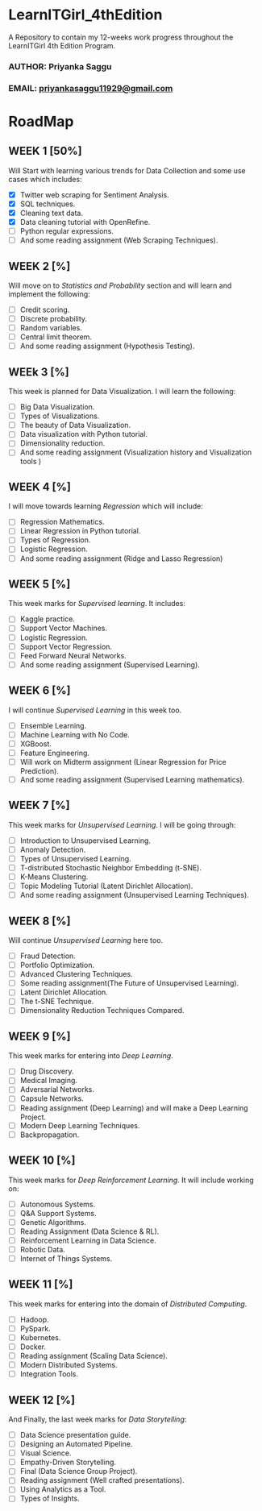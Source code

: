 # LearnITGirl_4thEdition
A Repository to contain my 12-weeks work progress throughout the LearnITGirl 4th Edition Program.

### AUTHOR: Priyanka Saggu
### EMAIL: priyankasaggu11929@gmail.com

# RoadMap
  
## WEEK 1 [50%]
Will Start with learning various trends for Data Collection and some use cases which includes: 
- [X] Twitter web scraping for Sentiment Analysis. 
- [X] SQL techniques. 
- [X] Cleaning text data. 
- [X] Data cleaning tutorial with OpenRefine.
- [ ] Python regular expressions. 
- [ ] And some reading assignment (Web Scraping Techniques).

## WEEK 2 [%]
Will move on to *Statistics and Probability* section and will learn and implement the following: 
- [ ] Credit scoring. 
- [ ] Discrete probability. 
- [ ] Random variables. 
- [ ] Central limit theorem. 
- [ ] And some reading assignment (Hypothesis Testing).

## WEEk 3 [%]
This week is planned for Data Visualization. I will learn the following: 
- [ ] Big Data Visualization. 
- [ ] Types of Visualizations. 
- [ ] The beauty of Data Visualization. 
- [ ] Data visualization with Python tutorial. 
- [ ] Dimensionality reduction. 
- [ ] And some reading assignment (Visualization history and Visualization tools )

## WEEK 4 [%]     
I will move towards learning *Regression* which will include:
- [ ] Regression Mathematics. 
- [ ] Linear Regression in Python tutorial. 
- [ ] Types of Regression. 
- [ ] Logistic Regression. 
- [ ] And some reading assignment (Ridge and Lasso Regression)
 
## WEEK 5 [%]
This week marks for *Supervised learning*. It includes: 
- [ ] Kaggle practice. 
- [ ] Support Vector Machines. 
- [ ] Logistic Regression. 
- [ ] Support Vector Regression. 
- [ ] Feed Forward Neural Networks. 
- [ ] And some reading assignment (Supervised Learning).

## WEEK 6 [%]
I will continue *Supervised Learning* in this week too. 
- [ ] Ensemble Learning. 
- [ ] Machine Learning with No Code. 
- [ ] XGBoost. 
- [ ] Feature Engineering. 
- [ ] Will work on Midterm assignment (Linear Regression for Price Prediction). 
- [ ] And some reading assignment (Supervised Learning mathematics).

## WEEK 7 [%]
This week marks for *Unsupervised Learning*. I will be going through: 
- [ ] Introduction to Unsupervised Learning. 
- [ ] Anomaly Detection. 
- [ ] Types of Unsupervised Learning. 
- [ ] T-distributed Stochastic Neighbor Embedding (t-SNE). 
- [ ] K-Means Clustering. 
- [ ] Topic Modeling Tutorial (Latent Dirichlet Allocation). 
- [ ] And some reading assignment (Unsupervised Learning Techniques).

## WEEK 8 [%]
Will continue *Unsupervised Learning* here too. 
- [ ] Fraud Detection. 
- [ ] Portfolio Optimization. 
- [ ] Advanced Clustering Techniques. 
- [ ] Some reading assignment(The Future of Unsupervised Learning). 
- [ ] Latent Dirichlet Allocation. 
- [ ] The t-SNE Technique. 
- [ ] Dimensionality Reduction Techniques Compared.

## WEEK 9 [%]
This week marks for entering into *Deep Learning*. 
- [ ] Drug Discovery. 
- [ ] Medical Imaging. 
- [ ] Adversarial Networks. 
- [ ] Capsule Networks. 
- [ ] Reading assignment (Deep Learning) and will make a Deep Learning Project. 
- [ ] Modern Deep Learning Techniques. 
- [ ] Backpropagation.

## WEEK 10 [%]
This week marks for *Deep Reinforcement Learning*. It will include working on: 
- [ ] Autonomous Systems. 
- [ ] Q&A Support Systems. 
- [ ] Genetic Algorithms. 
- [ ] Reading Assignment (Data Science & RL). 
- [ ] Reinforcement Learning in Data Science. 
- [ ] Robotic Data. 
- [ ] Internet of Things Systems.

## WEEK 11 [%]
This week marks for entering into the domain of *Distributed Computing*. 
- [ ] Hadoop. 
- [ ] PySpark. 
- [ ] Kubernetes. 
- [ ] Docker. 
- [ ] Reading assignment (Scaling Data Science). 
- [ ] Modern Distributed Systems. 
- [ ] Integration Tools.

## WEEK 12 [%]
And Finally, the last week marks for *Data Storytelling*: 
- [ ] Data Science presentation guide. 
- [ ] Designing an Automated Pipeline. 
- [ ] Visual Science. 
- [ ] Empathy-Driven Storytelling. 
- [ ] Final (Data Science Group Project). 
- [ ] Reading assignment (Well crafted presentations). 
- [ ] Using Analytics as a Tool. 
- [ ] Types of Insights.
